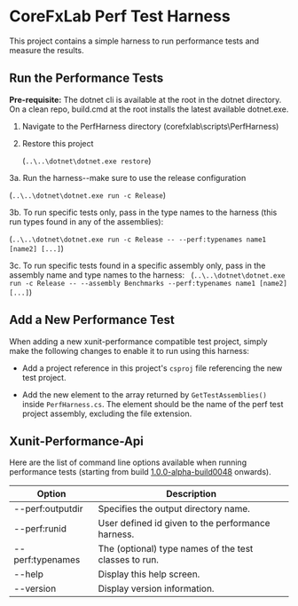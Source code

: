 # CoreFxLab Perf Test Harness

This project contains a simple harness to run performance tests and measure the
results.

## Run the Performance Tests
**Pre-requisite:** The dotnet cli is available at the root in the dotnet directory. On a clean repo, build.cmd at the root installs the latest available dotnet.exe.

1. Navigate to the PerfHarness directory (corefxlab\scripts\PerfHarness\)

2. Restore this project
   
   (`..\..\dotnet\dotnet.exe restore`)

3a. Run the harness--make sure to use the release configuration
   
   (`..\..\dotnet\dotnet.exe run -c Release`)
   
3b. To run specific tests only, pass in the type names to the harness (this run types found in any of the assemblies):
   
   (`..\..\dotnet\dotnet.exe run -c Release -- --perf:typenames name1 [name2] [...]`)
   
3c. To run specific tests found in a specific assembly only, pass in the assembly name and type names to the harness:
   
   (`..\..\dotnet\dotnet.exe run -c Release -- --assembly Benchmarks --perf:typenames name1 [name2] [...]`)

## Add a New Performance Test

When adding a new xunit-performance compatible test project, simply make the
following changes to enable it to run using this harness:

* Add a project reference in this project's `csproj` file referencing the new
  test project.

* Add the new element to the array returned by `GetTestAssemblies()` inside
  `PerfHarness.cs`. The element should be the name of the perf test project
  assembly, excluding the file extension.

## Xunit-Performance-Api

Here are the list of command line options available when running performance tests (starting from build [1.0.0-alpha-build0048](https://dotnet.myget.org/feed/dotnet-core/package/nuget/xunit.performance.api) onwards).

Option | Description
--- | ---
--perf:outputdir | Specifies the output directory name.
--perf:runid | User defined id given to the performance harness.
--perf:typenames | The (optional) type names of the test classes to run.
--help | Display this help screen.
--version | Display version information.
